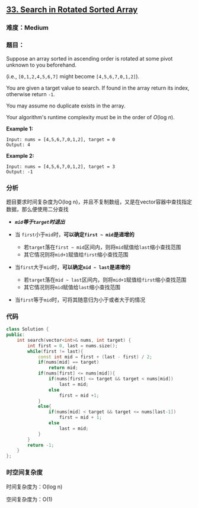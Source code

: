 ## [33. Search in Rotated Sorted Array](https://leetcode.com/problems/search-in-rotated-sorted-array/)

### 难度：**Medium** 

### 题目：

Suppose an array sorted in ascending order is rotated at some pivot unknown to you beforehand.

(i.e., `[0,1,2,4,5,6,7]` might become `[4,5,6,7,0,1,2]`).

You are given a target value to search. If found in the array return its index, otherwise return `-1`.

You may assume no duplicate exists in the array.

Your algorithm's runtime complexity must be in the order of *O*(log *n*).

**Example 1:**

```
Input: nums = [4,5,6,7,0,1,2], target = 0
Output: 4
```

**Example 2:**

```
Input: nums = [4,5,6,7,0,1,2], target = 3
Output: -1
```

### 分析

题目要求时间复杂度为O(log n)，并且不复制数组，又是在vector容器中查找指定数据，那么便使用二分查找

- ***`mid`等于`target`时退出***
- 当 `first`小于`mid`时，**可以确定`first ~ mid`是递增的**

  - 若`target`落在`first ~ mid`区间内，则将`mid`赋值给`last`缩小查找范围
  - 其它情况则将`mid+1`赋值给`first`缩小查找范围
- 当`first`大于`mid`时，**可以确定`mid ~ last`是递增的**
  - 若`target`落在`mid ~ last`区间内，则将`mid+1`赋值给`first`缩小查找范围
  - 其它情况则将`mid`赋值给`last`缩小查找范围
- 当`first`等于`mid`时，可将其随意归为小于或者大于的情况


### 代码
```C++
class Solution {
public:
    int search(vector<int>& nums, int target) {
        int first = 0, last = nums.size();
        while(first != last){
            const int mid = first + (last - first) / 2;
            if(nums[mid] == target)
                return mid;
            if(nums[first] <= nums[mid]){
                if(nums[first] <= target && target < nums[mid])
                    last = mid;
                else
                    first = mid +1;
            }
            else{
                if(nums[mid] < target && target <= nums[last-1])
                    first = mid + 1;
                else
                    last = mid;
            }
        }
        return -1;
    }
};
```

###  时空间复杂度

时间复杂度为：O(log n)

空间复杂度为：O(1)
